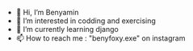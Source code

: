 - 👋 Hi, I’m Benyamin
- 👀 I’m interested in codding and exercising
- 🌱 I’m currently learning django
- 📫 How to reach me : "benyfoxy.exe" on instagram 

<!---
Benfoxyy/Benfoxyy is a ✨ special ✨ repository because its `README.md` (this file) appears on your GitHub profile.
You can click the Preview link to take a look at your changes.
--->
